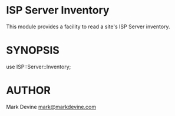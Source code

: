 ISP Server Inventory
====================
This module provides a facility to read a site's ISP Server inventory.

SYNOPSIS
========
  use ISP::Server::Inventory;

AUTHOR
======
Mark Devine <mark@markdevine.com>
